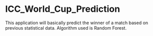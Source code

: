 # ICC_World_Cup_Prediction
This application will basically predict the winner of a match based on previous statistical data.
Algorithm used is Random Forest.
